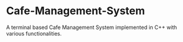 # Cafe-Management-System
A terminal based Cafe Management System implemented in C++ with various functionalities.
